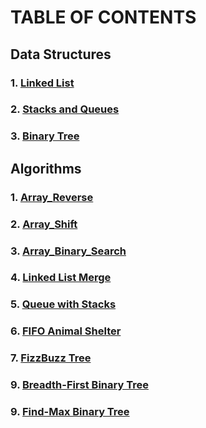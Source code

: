 # TABLE OF CONTENTS

## Data Structures

### 1. [Linked List](https://github.com/Dougie105/python-data-structures-and-algorithms/tree/master/data-structures/linked_list)<br>

### 2. [Stacks and Queues](https://github.com/Dougie105/python-data-structures-and-algorithms/tree/master/data-structures/stack-and-queue)<br>

### 3. [Binary Tree](https://github.com/Dougie105/python-data-structures-and-algorithms/tree/master/data-structures/binary_tree)


## Algorithms
### 1. [Array_Reverse](https://github.com/Dougie105/python-data-structures-and-algorithms/tree/master/challenges/array_reverse)<br>

### 2. [Array_Shift](https://github.com/Dougie105/python-data-structures-and-algorithms/tree/master/challenges/array_shift)<br>

### 3. [Array_Binary_Search](https://github.com/Dougie105/python-data-structures-and-algorithms/tree/master/challenges/array_binary_search)<br>

### 4. [Linked List Merge](https://github.com/Dougie105/python-data-structures-and-algorithms/tree/master/challenges/ll_merge)<br>

### 5.  [Queue with Stacks](https://github.com/Dougie105/python-data-structures-and-algorithms/tree/master/challenges/queue_with_stacks)<br>

### 6. [FIFO Animal Shelter](https://github.com/Dougie105/python-data-structures-and-algorithms/tree/master/challenges/fifo_animal_shelter)<br>

### 7. [FizzBuzz Tree](https://github.com/Dougie105/python-data-structures-and-algorithms/tree/master/challenges/fizz_buzz_tree)<br>

### 9. [Breadth-First Binary Tree](https://github.com/Dougie105/python-data-structures-and-algorithms/tree/master/challenges/breadth_first)<br>

### 9. [Find-Max Binary Tree](https://github.com/Dougie105/python-data-structures-and-algorithms/tree/master/challenges/find_maximum_value)
